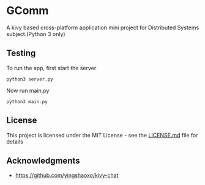 # GComm
A kivy based cross-platform application mini project for Distributed Systems subject.(Python 3 only)

## Testing
To run the app, first start the server

```
python3 server.py
```

Now run main.py

```
python3 main.py
```

## License

This project is licensed under the MIT License - see the [LICENSE.md](LICENSE.md) file for details

## Acknowledgments

* https://github.com/yingshaoxo/kivy-chat
